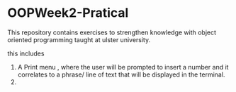 # OOPWeek2-Pratical
This repository contains exercises to strengthen knowledge with object oriented programming taught at ulster university.

this includes
1) A Print menu , where the user will be prompted to insert a number and it correlates to a phrase/ line of text that will be displayed in the terminal.
2) 
